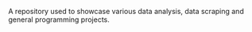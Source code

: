 A repository used to showcase various data analysis, data scraping and general programming projects.
